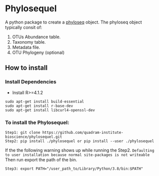 # Phylosequel
A python package to create a [phyloseq](https://joey711.github.io/phyloseq/) object. The phyloseq object typically consit of:
1. OTUs Abundance table.
2. Taxonomy table.
3. Metadata file.
4. OTU Phylogeny (optional)

## How to install

### Install Dependencies
* Install R>=4.1.2
```
sudo apt-get install build-essential
sudo apt-get install r-base-dev
sudo apt-get install libcurl4-openssl-dev
```
### To install the **Phylosequel**:
```
Step1: git clone https://github.com/quadram-institute-bioscience/phylosequel.git
Step2: pip install ./phylosequel or pip install --user ./phylosequel
```
If the the following warning shows up while running the Step2.
`Defaulting to user installation because normal site-packages is not writeable`
Then run export the path of the bin.
```
Step3: export PATH="/user_path_to/Library/Python/3.8/bin:$PATH"
```